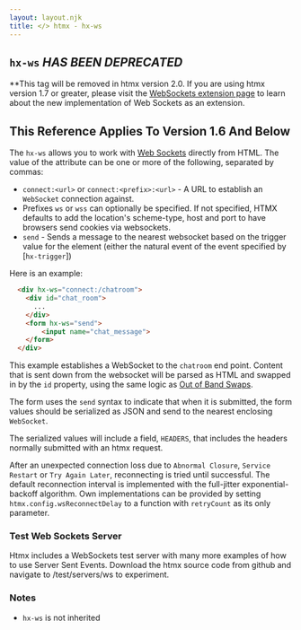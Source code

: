 ```yaml
---
layout: layout.njk
title: </> htmx - hx-ws
---
```


## `hx-ws` *HAS BEEN DEPRECATED*

**This tag will be removed in htmx version 2.0.  If you are using htmx version 1.7 or greater, please visit the [WebSockets extension page](../extensions/web-sockets) to learn about the new implementation of Web Sockets as an extension.

## This Reference Applies To Version 1.6 And Below

The `hx-ws` allows you to work with [Web Sockets](https://developer.mozilla.org/en-US/docs/Web/API/WebSockets_API/Writing_WebSocket_client_applications)
directly from HTML.  The value of the attribute can be one or more of the following, separated by commas:

* `connect:<url>` or `connect:<prefix>:<url>` - A URL to establish an `WebSocket` connection against.
* Prefixes `ws` or `wss` can optionally be specified. If not specified, HTMX defaults to add the location's scheme-type, host and port to have browsers send cookies via websockets.
* `send` - Sends a message to the nearest websocket based on the trigger value for the element (either the natural event
of the event specified by [`hx-trigger`])

Here is an example:

```html
  <div hx-ws="connect:/chatroom">
    <div id="chat_room">
      ...
    </div>
    <form hx-ws="send">
        <input name="chat_message">
    </form>
  </div>
```

This example establishes a WebSocket to the `chatroom` end point.  Content that is sent down from the websocket will
be parsed as HTML and swapped in by the `id` property, using the same logic as [Out of Band Swaps](/attributes/hx-swap-oob).

The form uses the `send` syntax to indicate that when it is submitted, the form values should be serialized as JSON
and send to the nearest enclosing `WebSocket`.

The serialized values will include a field, `HEADERS`, that includes the headers normally submitted with an htmx
request.

After an unexpected connection loss due to `Abnormal Closure`, `Service Restart` or `Try Again Later`,
reconnecting is tried until successful.
The default reconnection interval is implemented with the full-jitter exponential-backoff algorithm.
Own implementations can be provided by setting `htmx.config.wsReconnectDelay` to a function with
`retryCount` as its only parameter.


### Test Web Sockets Server

Htmx includes a WebSockets test server with many more examples of how to use Server Sent Events.  Download the htmx source code from github and navigate to /test/servers/ws to experiment.

### Notes

* `hx-ws` is not inherited
